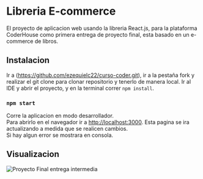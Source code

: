  # Libreria E-commerce

 El proyecto de aplicacion web usando la libreria React.js, para la plataforma CoderHouse como primera entrega de proyecto final, esta basado en un e-commerce de libros.

## Instalacion

Ir a (https://github.com/ezequielc22/curso-coder.git), ir a la pestaña fork y realizar el git clone para clonar repositorio y tenerlo de manera local.
Ir al IDE y abrir el proyecto, y en la terminal correr `npm install`.

 ### `npm start`

Corre la aplicacion en modo desarrollador.\
Para abrirlo en el navegador ir a [http://localhost:3000](http://localhost:3000).
Esta pagina se ira actualizando a medida que se realicen cambios.\
Si hay algun error se mostrara en consola.

## Visualizacion

![Proyecto Final entrega intermedia](https://github.com/ezequielc22/curso-coder/blob/main/src/images/Proyecto%20Final%CoderHouse.gif)
